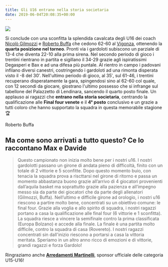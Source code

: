 ```yaml
---
title: Gli U16 entrano nella storia societaria
date: 2019-06-04T20:08:35+00:00
---
```

![](http://www.basketgardolo.it/wp-content/uploads/2017/09/FOTO-ALLENATORI-Gilmo-e-Roby-1024x1024.png)

Si conclude con una sconfitta la splendida cavalcata degli U16 dei coach [Nicolò Gilmozzi](http://www.basketgardolo.it/staff/gilmozzi-nicolo/) e [Roberto Buffa](http://www.basketgardolo.it/staff/buffa-roberto/) che cedono 62-60 al [Vigonza](https://basketunionvigonza.blogspot.com/), ottenendo la **quarta posizione nel torneo**. Pronti via i gardoloti subiscono un parziale di 13-4 che diventa 22-10 alla prima sirena. Nel secondo periodo di gioco i trentini rientrano in partita e sigillano il 34-29 grazie agli ispiratissimi Degasperi e Bax e ad una difesa più puntale. Al rientro in campo i padovani infilano diversi canestri, costringendo i gardoloti ad una rimonta disperata visto il -8 del 30′. Nell'ultimo periodo di gioco, al 35′, sul 61-46, i trentini recuperano disperatamente la gara, spingendosi sino al 62-60 col quale, con 12 secondi da giocare, giostrano l'ultimo possesso che si infrange sul tabellone del Palazzetto di Lendinara, sancendo il quarto posto finale. Un applauso ai ragazzi che **entrano nella storia societaria**, centrando la qualificazione alle **Final four venete** e il **4° posto** conclusivo e un grazie a tutti coloro che hanno supportato la squadra in questa memorabile stagione🏆

Roberto Buffa

## Ma come sono arrivati a tutto questo? Ce lo raccontano Max e Davide

> Questo campionato non inizia molto bene per i nostri u16. I nostri gardolotti passano un girone di andata pieno di difficoltà, finito con un totale di 2 vittorie e 5 sconfitte. Dopo questo momento buio, con tenacia la squadra prova a riscttarsi nel girone di ritorno e passa un momento abbastanza buono grazie all’arrivo di 4 giocatori provenienti dall’aquila basket ma soprattutto grazie alla pazienza e all’impegno messo sia da parte dei giocatori che da parte degli allenatori (Gilmozzi, Buffa). Nell’ultimo e difficile girone ad orologio, i nostri u16 riescono a partire molto bene, concentrati su un obiettivo comune: le final four. Grazie alla voglia e allo spirito di squadra, i nostri ragazzi portano a casa la qualificazione alle final four (6 vittorie e 1 sconfitta). La squadra riesce a vincere la semifinale contro la prima classificata (Europa Bolzano) e accede alla finale. La finale è una partita molto difficile, contro la squadra di casa (Rovereto). I nostri ragazzi concentrati sin dall'inizio riescono a portarsi a casa la vittoria meritata. Speriamo in un altro anno ricco di emozioni e di vittorie, grandi ragazzi e forza Gardolo!

Ringraziamo anche [**Arredamenti Martinelli**](https://www.martinelliarreda.it/it/), sponsor ufficiale delle categoria U15-U16!